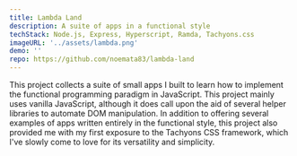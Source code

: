 ```yaml
---
title: Lambda Land
description: A suite of apps in a functional style
techStack: Node.js, Express, Hyperscript, Ramda, Tachyons.css
imageURL: '../assets/lambda.png'
demo: ''
repo: https://github.com/noemata83/lambda-land
---
```


This project collects a suite of small apps I built to learn how to implement the functional programming paradigm in JavaScript. This project mainly uses vanilla JavaScript, although it does call upon the aid of several helper libraries to automate DOM manipulation. In addition to offering several examples of apps written entirely in the functional style, this project also provided me with my first exposure to the Tachyons CSS framework, which I've slowly come to love for its versatility and simplicity.
